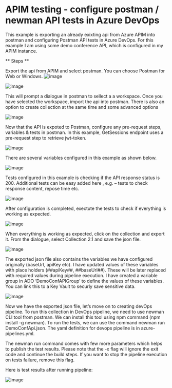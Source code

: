 # APIM testing - configure postman / newman API tests in Azure DevOps 

This example is exporting an already exixting api from Azure APIM into postman and configuring Postman API tests in Azure DevOps. For this example I am using some demo conference API, which is configured in my APIM instance. 

** Steps **

Export the api from APIM and select postman. You can choose Postman for Web or Windows. 
![image](https://user-images.githubusercontent.com/11030157/221816088-01e9c80c-d76b-480f-bc37-5dcf34ec4b08.png)

 ![image](https://user-images.githubusercontent.com/11030157/221816111-8df3d50c-271b-4310-a52c-cbe3ab24747f.png)
 

This will prompt a dialogue in postman to sellect a a workspace. Once you have selected the workspace, import the api into postman. There is also an option to create collection at the same time and some advanced options

 ![image](https://user-images.githubusercontent.com/11030157/221816180-0a1d8753-96c1-4b01-a12a-ffd3c5885ffb.png)


Now that the API is expoted to Postman, configure any pre-request steps, variables & tests in postman. In this example, GetSessions endpoint uses a pre-request step to retrieve jwt-token. 

 ![image](https://user-images.githubusercontent.com/11030157/221816275-9bd74d87-0a2e-40b2-9ecf-3b8d593345ef.png)


There are several variables configured in this example as shown below. 

![image](https://user-images.githubusercontent.com/11030157/221816332-8ead5b11-f998-49b3-ad11-0e8c169edc2b.png)

 
Tests configured in this example is checking if the API response status is 200. Additional tests can be easy added here , e.g. – tests to check response content, repose time etc.
 
 ![image](https://user-images.githubusercontent.com/11030157/221816363-c42dce0c-4106-4900-acab-4cda78b6fff2.png)


After configuration is completed, exectute the tests to check if everything is working as expected. 

 ![image](https://user-images.githubusercontent.com/11030157/221816417-5cc4b758-c038-4097-baf7-487f97296194.png)


When everything is working as expected, click on the collection and export it. From the dialogue, select Collection 2.1 and save the json file.

 ![image](https://user-images.githubusercontent.com/11030157/221816459-39d6d853-5a28-4093-8bdf-4371d76f1703.png)


The exported json file also contains the variables we have configured originally (baseUrl, apiKey etc). I have updated values of these variables with place holders (##apiKey##, ##baseUrl##). These will be later replaced with required values during pipeline execution. I have created a variable group in ADO ‘DemoConfAPIGroup’ to define the values of these variables. You can link this to a Key Vault to securly save sensitive data. 
 
 ![image](https://user-images.githubusercontent.com/11030157/221816533-01e5481c-b034-425d-b9c7-e67ca4abb091.png)

Now we have the exported json file, let’s move on to creating devOps pipeline. To run this collection in DevOps pipeline, we need to use newman CLI tool from postman. We can install this tool using npm command (npm install -g newman). To run the tests, we can use the command newman run  DemoConfApi.json. The yaml definition for devops pipeline is  in azure-pipelines.yml.

The newman run command comes with few more parameters which helps to publish the test results. Please note that the -x flag will ignore the exit code and continue the build steps. If you want to stop the pipeline execution on tests failure, remove this flag. 

Here is test results after running pipeline:

 ![image](https://user-images.githubusercontent.com/11030157/221816590-cea66442-72b4-4640-9381-c081cdf89314.png)

